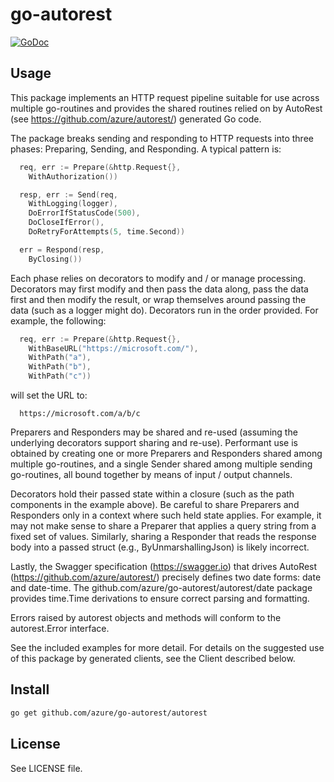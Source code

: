 # go-autorest

[![GoDoc](https://godoc.org/github.com/azure/go-autorest/autorest?status.png)](https://godoc.org/github.com/azure/go-autorest/autorest)

## Usage
This package implements an HTTP request pipeline suitable for use across multiple go-routines
and provides the shared routines relied on by AutoRest (see https://github.com/azure/autorest/)
generated Go code.

The package breaks sending and responding to HTTP requests into three phases: Preparing, Sending,
and Responding. A typical pattern is:

```go
  req, err := Prepare(&http.Request{},
    WithAuthorization())

  resp, err := Send(req,
    WithLogging(logger),
    DoErrorIfStatusCode(500),
    DoCloseIfError(),
    DoRetryForAttempts(5, time.Second))

  err = Respond(resp,
    ByClosing())
```

Each phase relies on decorators to modify and / or manage processing. Decorators may first modify
and then pass the data along, pass the data first and then modify the result, or wrap themselves
around passing the data (such as a logger might do). Decorators run in the order provided. For
example, the following:

```go
  req, err := Prepare(&http.Request{},
    WithBaseURL("https://microsoft.com/"),
    WithPath("a"),
    WithPath("b"),
    WithPath("c"))
```

will set the URL to:

```
  https://microsoft.com/a/b/c
```

Preparers and Responders may be shared and re-used (assuming the underlying decorators support
sharing and re-use). Performant use is obtained by creating one or more Preparers and Responders
shared among multiple go-routines, and a single Sender shared among multiple sending go-routines,
all bound together by means of input / output channels.

Decorators hold their passed state within a closure (such as the path components in the example
above). Be careful to share Preparers and Responders only in a context where such held state
applies. For example, it may not make sense to share a Preparer that applies a query string from a
fixed set of values. Similarly, sharing a Responder that reads the response body into a passed
struct (e.g., ByUnmarshallingJson) is likely incorrect.

Lastly, the Swagger specification (https://swagger.io) that drives AutoRest
(https://github.com/azure/autorest/) precisely defines two date forms: date and date-time. The
github.com/azure/go-autorest/autorest/date package provides time.Time derivations to ensure
correct parsing and formatting.

Errors raised by autorest objects and methods will conform to the autorest.Error interface.

See the included examples for more detail. For details on the suggested use of this package by
generated clients, see the Client described below.


## Install

```bash
go get github.com/azure/go-autorest/autorest
```

## License

See LICENSE file.
